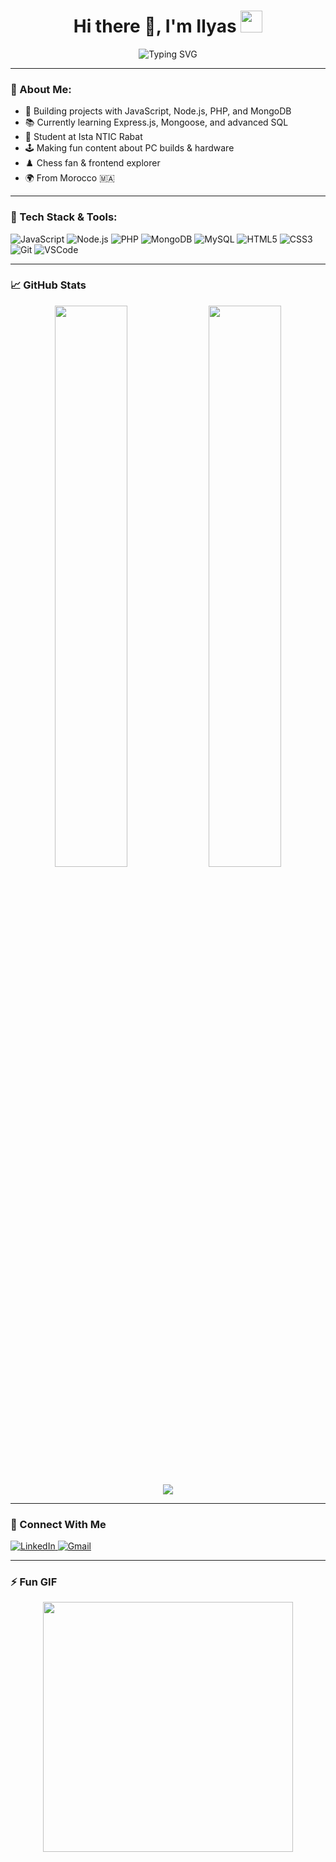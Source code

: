 <h1 align="center">
  Hi there 👋, I'm Ilyas
  <img src="https://media.giphy.com/media/hvRJCLFzcasrR4ia7z/giphy.gif" width="35">
</h1>

<p align="center">
  <img src="https://readme-typing-svg.herokuapp.com?font=Fira+Code&weight=600&pause=1000&color=36BCF7&width=435&lines=Full-stack+developer+%F0%9F%92%BB;Learning+MongoDB%2C+PHP%2C+Node.js+%E2%9C%8F%EF%B8%8F;Loves+Chess+%E2%99%9E+and+Building+Apps" alt="Typing SVG" />
</p>

---

### 💫 About Me:
- 🚀 Building projects with JavaScript, Node.js, PHP, and MongoDB  
- 📚 Currently learning Express.js, Mongoose, and advanced SQL  
- 🏫 Student at Ista NTIC Rabat  
- 🕹️ Making fun content about PC builds & hardware  
- ♟️ Chess fan & frontend explorer  
- 🌍 From Morocco 🇲🇦  

---

### 🚀 Tech Stack & Tools:

![JavaScript](https://img.shields.io/badge/-JavaScript-black?style=flat-square&logo=javascript)
![Node.js](https://img.shields.io/badge/-Node.js-black?style=flat-square&logo=node.js)
![PHP](https://img.shields.io/badge/-PHP-black?style=flat-square&logo=php)
![MongoDB](https://img.shields.io/badge/-MongoDB-black?style=flat-square&logo=mongodb)
![MySQL](https://img.shields.io/badge/-MySQL-black?style=flat-square&logo=mysql)
![HTML5](https://img.shields.io/badge/-HTML5-black?style=flat-square&logo=html5)
![CSS3](https://img.shields.io/badge/-CSS3-black?style=flat-square&logo=css3)
![Git](https://img.shields.io/badge/-Git-black?style=flat-square&logo=git)
![VSCode](https://img.shields.io/badge/-VSCode-black?style=flat-square&logo=visualstudiocode)

---

### 📈 GitHub Stats

<p align="center">
  <img width="48%" src="https://github-readme-stats.vercel.app/api?username=ilyassgemeng&show_icons=true&theme=radical" />
  <img width="48%" src="https://github-readme-streak-stats.herokuapp.com/?user=ilyassgemeng&theme=radical" />
</p>

<p align="center">
  <img src="https://github-readme-activity-graph.cyclic.app/graph?username=ilyassgemeng&theme=react-dark&area=true&hide_border=true" />
</p>

---

### 🔗 Connect With Me

<p align="left">
  <a href="https://www.linkedin.com/in/your-linkedin" target="_blank">
    <img alt="LinkedIn" src="https://img.shields.io/badge/LinkedIn-blue?style=for-the-badge&logo=linkedin&logoColor=white" />
  </a>
  <a href="mailto:your@email.com">
    <img alt="Gmail" src="https://img.shields.io/badge/Email-red?style=for-the-badge&logo=gmail&logoColor=white" />
  </a>
</p>

---

### ⚡ Fun GIF

<p align="center">
  <img src="https://media.giphy.com/media/qgQUggAC3Pfv687qPC/giphy.gif" width="400" />
</p>

